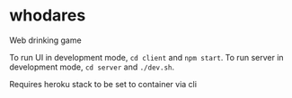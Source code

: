 # whodares

Web drinking game

To run UI in development mode, `cd client` and `npm start`. To run server in development mode, `cd server` and `./dev.sh`.

Requires heroku stack to be set to container via cli
